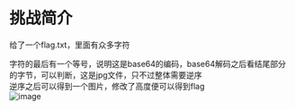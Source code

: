 # 挑战简介
给了一个flag.txt，里面有众多字符


字符的最后有一个等号，说明这是base64的编码，base64解码之后看结尾部分的字节，可以判断，这是jpg文件，只不过整体需要逆序  
逆序之后可以得到一个图片，修改了高度便可以得到flag  
![image](https://github.com/user-attachments/assets/43ad938e-4e88-4c1f-bbea-74c9ed1ba19d)
